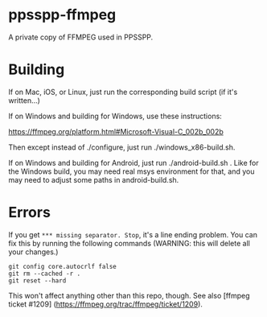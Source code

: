 ppsspp-ffmpeg
=============

A private copy of FFMPEG used in PPSSPP.

Building
========

If on Mac, iOS, or Linux, just run the corresponding build script (if it's written...)


If on Windows and building for Windows, use these instructions:

https://ffmpeg.org/platform.html#Microsoft-Visual-C_002b_002b

Then except instead of ./configure, just run ./windows_x86-build.sh.


If on Windows and building for Android, just run ./android-build.sh . Like for the
Windows build, you may need real msys environment for that, and you may need
to adjust some paths in android-build.sh.

Errors
==============

If you get `*** missing separator. Stop`, it's a line ending problem.  You can fix
this by running the following commands (WARNING: this will delete all your changes.)

    git config core.autocrlf false
    git rm --cached -r .
    git reset --hard

This won't affect anything other than this repo, though.  See also
[ffmpeg ticket #1209] (https://ffmpeg.org/trac/ffmpeg/ticket/1209).
